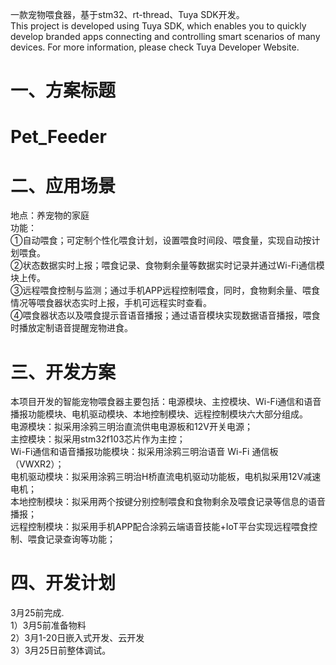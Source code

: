 一款宠物喂食器，基于stm32、rt-thread、Tuya SDK开发。<br>
This project is developed using Tuya SDK, which enables you to quickly develop branded apps connecting and controlling smart scenarios of many devices.
For more information, please check Tuya Developer Website.

一、方案标题
=
Pet_Feeder
=

二、应用场景
=
地点：养宠物的家庭<br>
功能：<br>
①自动喂食；可定制个性化喂食计划，设置喂食时间段、喂食量，实现自动按计划喂食。<br>
②状态数据实时上报；喂食记录、食物剩余量等数据实时记录并通过Wi-Fi通信模块上传。<br>
③远程喂食控制与监测；通过手机APP远程控制喂食，同时，食物剩余量、喂食情况等喂食器状态实时上报，手机可远程实时查看。<br>
④喂食器状态以及喂食提示音语音播报；通过语音模块实现数据语音播报，喂食时播放定制语音提醒宠物进食。<br>

三、开发方案
=
本项目开发的智能宠物喂食器主要包括：电源模块、主控模块、Wi-Fi通信和语音播报功能模块、电机驱动模块、本地控制模块、远程控制模块六大部分组成。<br>
电源模块：拟采用涂鸦三明治直流供电电源板和12V开关电源；<br>
主控模块：拟采用stm32f103芯片作为主控；<br>
Wi-Fi通信和语音播报功能模块：拟采用涂鸦三明治语音 Wi-Fi 通信板（VWXR2）；<br>
电机驱动模块：拟采用涂鸦三明治H桥直流电机驱动功能板，电机拟采用12V减速电机；<br>
本地控制模块：拟采用两个按键分别控制喂食和食物剩余及喂食记录等信息的语音播报；<br>
远程控制模块：拟采用手机APP配合涂鸦云端语音技能+IoT平台实现远程喂食控制、喂食记录查询等功能；<br>

四、开发计划
=
3月25前完成.<br>
1）3月5前准备物料<br>
2）3月1-20日嵌入式开发、云开发<br>
3）3月25日前整体调试。<br>

